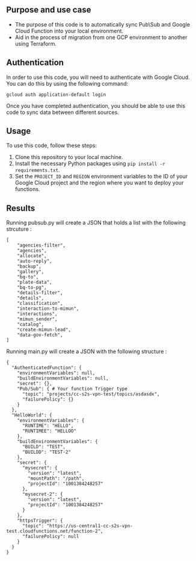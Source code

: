 ## Purpose and use case

- The purpose of this code is to automatically sync Pub\Sub and Google Cloud Function into your local environment. 
- Aid in the process of migration from one GCP environment to another using Terraform.


## Authentication

In order to use this code, you will need to authenticate with Google Cloud. You can do this by using the following command:
```
gcloud auth application-default login
```

Once you have completed authentication, you should be able to use this code to sync data between different sources.

## Usage

To use this code, follow these steps:

1. Clone this repository to your local machine.
2. Install the necessary Python packages using `pip install -r requirements.txt`.
3. Set the `PROJECT_ID` and `REGION` environment variables to the ID of your Google Cloud project and the region where you want to deploy your functions.


## Results
Running pubsub.py will create a JSON that holds a list with the following strcuture :
```
[
    "agencies-filter",
    "agencies",
    "allocate",
    "auto-reply",
    "backup",
    "gallery",
    "bq-to",
    "plate-data",
    "bq-to-pg",
    "details-filter",
    "details",
    "classification",
    "interaction-to-mimun",
    "interactions",
    "mimun_sender",
    "catalog",
    "create-mimun-lead",
    "data-gov-fetch",
]
```
Running main.py will create a JSON with the following structure :
```
{
  "AuthenticatedFunction": {
    "environmentVariables": null,
    "buildEnvironmentVariables": null,
    "secret": {},
    "Pub/Sub": { # Your function Trigger type
      "topic": "projects/cc-s2s-vpn-test/topics/asdasdx",
      "failurePolicy": {}
    }
  },
  "HelloWorld": {
    "environmentVariables": {
      "RUNTIME": "HELLO",
      "RUNTIMEE": "HELLOO"
    },
    "buildEnvironmentVariables": {
      "BUILD": "TEST",
      "BUILDD": "TEST-2"
    },
    "secret": {
      "mysecret": {
        "version": "latest",
        "mountPath": "/path",
        "projectId": "1001384248257"
      },
      "mysecret-2": {
        "version": "latest",
        "projectId": "1001384248257"
      }
    },
    "httpsTrigger": {
      "topic": "https://us-central1-cc-s2s-vpn-test.cloudfunctions.net/function-2",
      "failurePolicy": null
    }
  }
}
```

